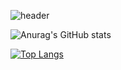 ![header](https://capsule-render.vercel.app/api?type=waving&color=gradient&height=300&section=header&text=Hi!%20i'm%20jaedeok&fontSize=90&animation=fadeIn)

![Anurag's GitHub stats](https://github-readme-stats.vercel.app/api?username=Yesman3&show_icons=true&theme=buefy)





[![Top Langs](https://github-readme-stats.vercel.app/api/top-langs/?username=anuraghazra&layout=compact)](https://github.com/anuraghazra/github-readme-stats)


